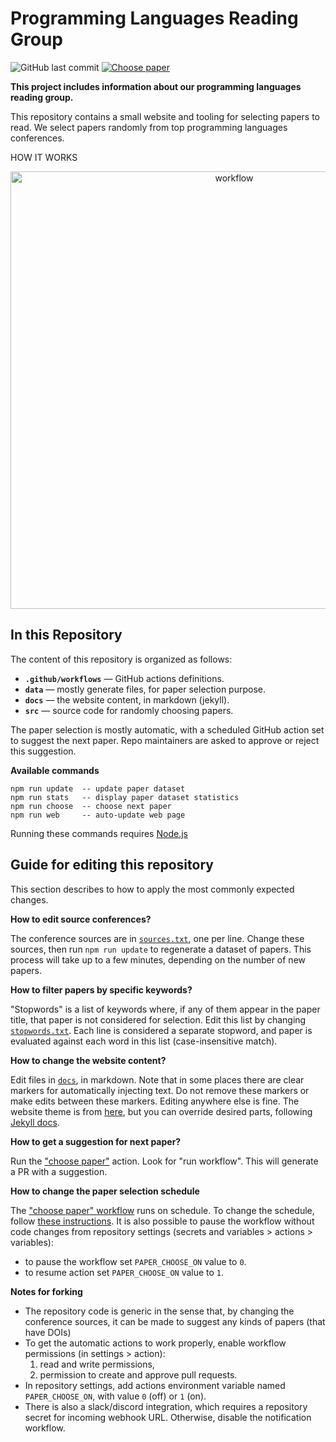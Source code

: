 # Programming Languages Reading Group

![GitHub last commit](https://img.shields.io/github/last-commit/the-au-forml-lab/plgroup)
[![Choose paper](https://github.com/the-au-forml-lab/plgroup/actions/workflows/choose.yaml/badge.svg)](https://github.com/the-au-forml-lab/plgroup/actions/workflows/choose.yaml)

**This project includes information about our programming languages reading group.**

This repository contains a small website and tooling for selecting papers to read.
We select papers randomly from top programming languages conferences.

HOW IT WORKS

<p align="center">
<img width="700" alt="workflow" src='https://raw.githubusercontent.com/the-au-forml-lab/plgroup/main/.github/assets/workflow.png' />
</p>

## In this Repository

The content of this repository is organized as follows:

- **`.github/workflows`** — GitHub actions definitions.
- **`data`** — mostly generate files, for paper selection purpose.
- **`docs`** — the website content, in markdown (jekyll).
- **`src`** — source code for randomly choosing papers.

The paper selection is mostly automatic, with a scheduled GitHub action set to suggest the next paper.
Repo maintainers are asked to approve or reject this suggestion.

**Available commands**

```
npm run update  -- update paper dataset
npm run stats   -- display paper dataset statistics
npm run choose  -- choose next paper
npm run web     -- auto-update web page 
```

Running these commands requires [Node.js](https://nodejs.org/en/download/)

## Guide for editing this repository

This section describes to how to apply the most commonly expected changes.

**How to edit source conferences?**

The conference sources are in [`sources.txt`](data/sources.txt), one per line.
Change these sources, then run `npm run update` to regenerate a dataset of papers.
This process will take up to a few minutes, depending on the number of new papers.

**How to filter papers by specific keywords?**

"Stopwords" is a list of keywords where, if any of them appear in the paper title, that paper is not considered for selection.
Edit this list by changing [`stopwords.txt`](data/stopwords.txt).
Each line is considered a separate stopword, and paper is evaluated against each word in this list (case-insensitive match).

**How to change the website content?**

Edit files in [`docs`](docs), in markdown. Note that in some places there are clear markers for automatically injecting text.
Do not remove these markers or make edits between these markers.
Editing anywhere else is fine.
The website theme is from [here](https://github.com/the-au-forml-lab/the-au-forml-lab.github.io), but you can override desired parts, following [Jekyll docs](https://jekyllrb.com/docs/themes/#overriding-theme-defaults).

**How to get a suggestion for next paper?**

Run the ["choose paper"](https://github.com/the-au-forml-lab/plgroup/actions) action. Look for "run workflow".
This will generate a PR with a suggestion.

**How to change the paper selection schedule**

The ["choose paper" workflow](https://github.com/the-au-forml-lab/plgroup/blob/main/.github/workflows/choose.yaml) runs on schedule.
To change the schedule, follow [these instructions](https://docs.github.com/en/actions/using-workflows/events-that-trigger-workflows#schedule).
It is also possible to pause the workflow without code changes from repository settings (secrets and variables > actions > variables):

- to pause the workflow set `PAPER_CHOOSE_ON` value to `0`. 
- to resume action set `PAPER_CHOOSE_ON` value to `1`.

**Notes for forking**

- The repository code is generic in the sense that, by changing the conference sources, it can be made to suggest any kinds of papers (that have DOIs)
- To get the automatic actions to work properly, enable workflow permissions (in settings > action):
  1. read and write permissions,
  2. permission to create and approve pull requests.
- In repository settings, add actions environment variable named `PAPER_CHOOSE_ON`, with value `0` (off) or `1` (on).
- There is also a slack/discord integration, which requires a repository secret for incoming webhook URL. Otherwise, disable the notification workflow.
